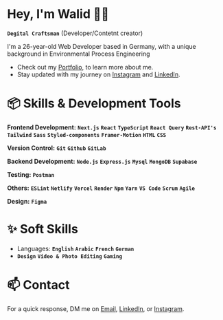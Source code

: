 # Hey, I'm Walid 👋🏼

**`Degital Craftsman`** (Developer/Contetnt creator)

I'm a 26-year-old Web Developer based in Germany, with a unique background in Environmental Process Engineering

- Check out my [Portfolio](https://www.walidka-portfolio.com/), to learn more about me.
- Stay updated with my journey on [Instagram](https://www.instagram.com/dev.n.des/) and [LinkedIn](https://www.linkedin.com/in/walid-kouider-ayad).

# 📦 Skills & Development Tools

**Frontend Development:** **`Next.js`** **`React`** **`TypeScript`** **`React Query`** **`Rest-API's`** **`Tailwind`** **`Sass`** **`Styled-components`** **`Framer-Motion`** **`HTML`** **`CSS`** 

**Version Control:** **`Git`** **`Github`** **`GitLab`**

**Backend Development:**  **`Node.js`** **`Express.js`** **`Mysql`** **`MongoDB`** **`Supabase`**

**Testing:** **`Postman`** 

**Others:** **`ESLint`** **`Netlify`** **`Vercel`** **`Render`** **`Npm`** **`Yarn`** **`VS Code`** **`Scrum`** **`Agile`**

**Design:** **`Figma`**

# ✨ Soft Skills
- Languages: **`English`** **`Arabic`** **`French`** **`German`**
- **`Design`** **`Video & Photo Editing`** **`Gaming`**

# 📫 Contact

For a quick response, DM me on [Email](mailto:kouiderayadwalid@gmail.com), [LinkedIn](https://www.linkedin.com/in/walid-kouider-ayad), or [Instagram](https://www.instagram.com/dev.n.des/).
